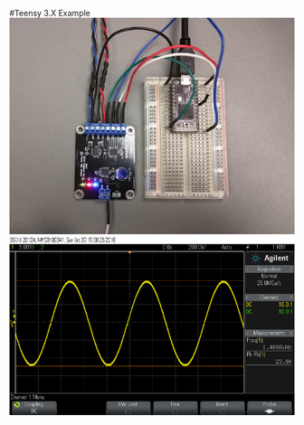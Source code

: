 #Teensy 3.X Example
![DAC Module](images/teensy3.jpg?raw=true)
![DAC Module](images/teensy3_output.png?raw=true)
